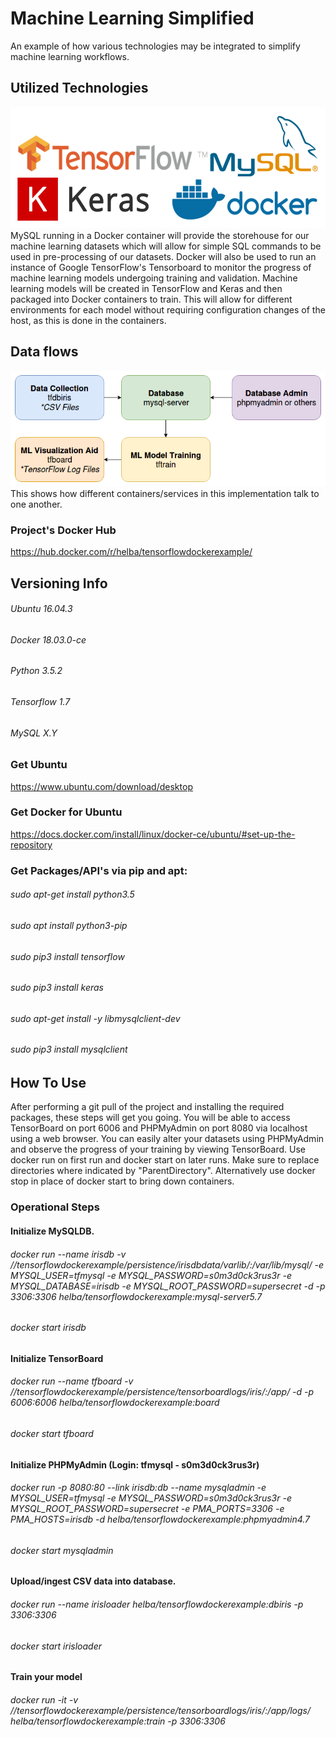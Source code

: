 # Machine Learning Simplified
An example of how various technologies may be integrated to simplify machine learning workflows.

## Utilized Technologies
![alt text]( https://raw.githubusercontent.com/TS-Helba/tensorflowdockerexample/master/mdfiles/images/techsused.png  "Technologies used in this project.")
MySQL running in a Docker container will provide the storehouse for our machine learning datasets which will allow for simple SQL commands to be used in pre-processing of our datasets. Docker will also be used to run an instance of Google TensorFlow's Tensorboard to monitor the progress of machine learning models undergoing training and validation. Machine learning models will be created in TensorFlow and Keras and then packaged into Docker containers to train. This will allow for different environments for each model without requiring configuration changes of the host, as this is done in the containers.

## Data flows
![alt text]( https://github.com/TS-Helba/tensorflowdockerexample/raw/master/mdfiles/images/dataflowsexample.png  "Dataflows")
This shows how different containers/services in this implementation talk to one another.

### Project's Docker Hub
https://hub.docker.com/r/helba/tensorflowdockerexample/

## Versioning Info
###### Ubuntu 16.04.3
###### Docker 18.03.0-ce
###### Python 3.5.2
###### Tensorflow 1.7
###### MySQL X.Y

### Get Ubuntu
https://www.ubuntu.com/download/desktop

### Get Docker for Ubuntu
https://docs.docker.com/install/linux/docker-ce/ubuntu/#set-up-the-repository

### Get Packages/API's via pip and apt:
###### sudo apt-get install python3.5
###### sudo apt install python3-pip
###### sudo pip3 install tensorflow
###### sudo pip3 install keras
###### sudo apt-get install -y libmysqlclient-dev
###### sudo pip3 install mysqlclient

## How To Use
After performing a git pull of the project and installing the required packages, these steps will get you going. You will be able to access TensorBoard on port 6006 and PHPMyAdmin on port 8080 via localhost using a web browser. You can easily alter your datasets using PHPMyAdmin and observe the progress of your training by viewing TensorBoard.
Use docker run on first run and docker start on later runs. Make sure to replace directories where indicated by "ParentDirectory". Alternatively use docker stop in place of docker start to bring down containers.
### Operational Steps
#### Initialize MySQLDB.
###### docker run --name irisdb -v /<ParentDirectory>/tensorflowdockerexample/persistence/irisdbdata/varlib/:/var/lib/mysql/ -e MYSQL_USER=tfmysql -e MYSQL_PASSWORD=s0m3d0ck3rus3r -e MYSQL_DATABASE=irisdb -e MYSQL_ROOT_PASSWORD=supersecret -d -p 3306:3306 helba/tensorflowdockerexample:mysql-server5.7
###### docker start irisdb
#### Initialize TensorBoard
###### docker run --name tfboard -v /<ParentDirectory>/tensorflowdockerexample/persistence/tensorboardlogs/iris/:/app/ -d -p 6006:6006 helba/tensorflowdockerexample:board
###### docker start tfboard
#### Initialize PHPMyAdmin (Login: tfmysql - s0m3d0ck3rus3r)
###### docker run -p 8080:80 --link irisdb:db --name mysqladmin -e MYSQL_USER=tfmysql -e MYSQL_PASSWORD=s0m3d0ck3rus3r -e MYSQL_ROOT_PASSWORD=supersecret -e PMA_PORTS=3306 -e PMA_HOSTS=irisdb -d helba/tensorflowdockerexample:phpmyadmin4.7
###### docker start mysqladmin
#### Upload/ingest CSV data into database.
###### docker run --name irisloader helba/tensorflowdockerexample:dbiris -p 3306:3306
###### docker start irisloader
#### Train your model
###### docker run -it -v /<ParentDirectory>/tensorflowdockerexample/persistence/tensorboardlogs/iris/:/app/logs/ helba/tensorflowdockerexample:train -p 3306:3306








